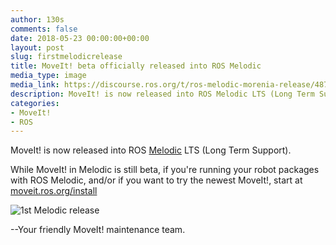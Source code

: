 ```yaml
---
author: 130s
comments: false
date: 2018-05-23 00:00:00+00:00
layout: post
slug: firstmelodicrelease
title: MoveIt! beta officially released into ROS Melodic
media_type: image
media_link: https://discourse.ros.org/t/ros-melodic-morenia-release/4871
description: MoveIt! is now released into ROS Melodic LTS (Long Term Support)!
categories:
- MoveIt!
- ROS
---
```


MoveIt! is now released into ROS [Melodic](http://wiki.ros.org/melodic) LTS (Long Term Support).

While MoveIt! in Melodic is still beta, if you're running your robot packages with ROS Melodic, and/or if you want to try the newest MoveIt!, start at [moveit.ros.org/install](http://moveit.ros.org/install/)

![1st Melodic release](http://wiki.ros.org/melodic?action=AttachFile&do=get&target=melodic.jpg)

--Your friendly MoveIt! maintenance team.
